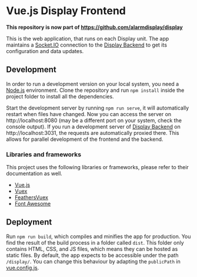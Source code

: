 # Vue.js Display Frontend

**This repository is now part of https://github.com/alarmdisplay/display**

This is the web application, that runs on each Display unit.
The app maintains a [Socket.IO](https://socket.io/) connection to the [Display Backend](https://github.com/alarmdisplay/display-backend) to get its configuration and data updates.

## Development
In order to run a development version on your local system, you need a [Node.js](https://nodejs.org/) environment.
Clone the repository and run `npm install` inside the project folder to install all the dependencies.

Start the development server by running `npm run serve`, it will automatically restart when files have changed.
Now you can access the server on http://localhost:8080 (may be a different port on your system, check the console output).
If you run a development server of [Display Backend](https://github.com/alarmdisplay/display-backend) on http://localhost:3031, the requests are automatically proxied there.
This allows for parallel development of the frontend and the backend.

### Libraries and frameworks
This project uses the following libraries or frameworks, please refer to their documentation as well.
- [Vue.js](https://vuejs.org/)
- [Vuex](https://vuex.vuejs.org/)
- [FeathersVuex](https://vuex.feathersjs.com/)
- [Font Awesome](https://fontawesome.com/)

## Deployment
Run `npm run build`, which compiles and minifies the app for production.
You find the result of the build process in a folder called `dist`.
This folder only contains HTML, CSS, and JS files, which means they can be hosted as static files.
By default, the app expects to be accessible under the path `/display/`.
You can change this behaviour by adapting the `publicPath` in [vue.config.js](vue.config.js).
